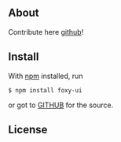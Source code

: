 
## About

Contribute here [github](https://github.com/ryan-WORK/Foxy-DataDriven-UX)!

## Install

With [npm](https://npmjs.org/) installed, run

```
$ npm install foxy-ui
```

or got to [GITHUB](https://github.com/ryan-WORK/Foxy-DataDriven-UX) for the source.


## License

